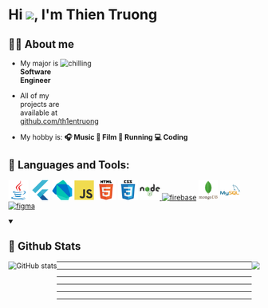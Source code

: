 <h1 align="left" color="red">Hi <img src="https://raw.githubusercontent.com/aemmadi/aemmadi/master/wave.gif" width="30">, I'm Thien Truong</h1>

## 🙋‍♂️ About me

<img align="right" alt="chilling" width="400" height="100" src="https://media.giphy.com/media/v1.Y2lkPTc5MGI3NjExempwems1cHpseDYzNTh6YWhxZWY2aWNjYmtobGsyaGdxYW1zanRhYSZlcD12MV9pbnRlcm5hbF9naWZfYnlfaWQmY3Q9cw/XFEI8Dkme58Zpx7W7o/giphy.gif">



- My major is **Software Engineer**

- All of my projects are available at [github.com/th1entruong](https://github.com/th1entruong?tab=repositories)

- My hobby is: **🎧 Music 🎥 Film 🏃 Running 💻 Coding**         

  

## 🚀 Languages and Tools:

<p align="left">
<a href="https://www.java.com" target="_blank" rel="noreferrer"><img src="https://raw.githubusercontent.com/devicons/devicon/master/icons/java/java-original.svg" alt="java" width="40" height="40"/></a> 
<a href="https://flutter.dev/" target="_blank" rel="noreferrer"><img src="https://raw.githubusercontent.com/devicons/devicon/master/icons/flutter/flutter-original.svg" alt="flutter" width="40" height="40"/></a> 
<a href="https://dart.dev/" target="_blank" rel="noreferrer"><img src="https://raw.githubusercontent.com/devicons/devicon/master/icons/dart/dart-original.svg" alt="dart" width="40" height="40"/></a> 
<a href="https://developer.mozilla.org/en-US/docs/Web/JavaScript" target="_blank" rel="noreferrer"><img src="https://raw.githubusercontent.com/devicons/devicon/master/icons/javascript/javascript-original.svg" alt="javascript" width="40" height="40"/></a> 
<a href="https://developer.mozilla.org/en-US/docs/Web/HTML" target="_blank" rel="noreferrer"><img src="https://raw.githubusercontent.com/devicons/devicon/master/icons/html5/html5-original-wordmark.svg" alt="html5" width="40" height="40"/></a> 
<a href="https://developer.mozilla.org/en-US/docs/Web/CSS" target="_blank" rel="noreferrer"><img src="https://raw.githubusercontent.com/devicons/devicon/master/icons/css3/css3-original-wordmark.svg" alt="css3" width="40" height="40"/></a> 
<a href="https://nodejs.org/" target="_blank" rel="noreferrer"><img src="https://raw.githubusercontent.com/devicons/devicon/master/icons/nodejs/nodejs-original-wordmark.svg" alt="nodejs" width="40" height="40"/</a>
<a href="https://firebase.google.com/" target="_blank" rel="noreferrer"><img src="https://www.vectorlogo.zone/logos/firebase/firebase-icon.svg" alt="firebase" width="40" height="40"/></a>
<a href="https://www.mongodb.com/" target="_blank" rel="noreferrer"><img src="https://raw.githubusercontent.com/devicons/devicon/master/icons/mongodb/mongodb-original-wordmark.svg" alt="mongodb" width="40" height="40"/></a>
<a href="https://www.mysql.com/" target="_blank" rel="noreferrer"><img src="https://raw.githubusercontent.com/devicons/devicon/master/icons/mysql/mysql-original-wordmark.svg" alt="mysql" width="40" height="40"/></a> 
<a href="https://www.figma.com/" target="_blank" rel="noreferrer"><img src="https://www.vectorlogo.zone/logos/figma/figma-icon.svg" alt="figma" width="40" height="40"/></a>
</p>

<details open>
  <summary><h2>📶 Github Stats</h2></summary>
  <a href="https://github.com/th1entruong?tab=repositories">
    <img height="180" align="left" src="https://github-readme-stats.vercel.app/api?username=th1entruong&show_icons=true" alt="GitHub stats"></a>
  <a href="https://github.com/th1entruong?tab=repositories">
    <img height="180" align="right" src="https://github-readme-stats.vercel.app/api/top-langs?username=th1entruong&show_icons=true&locale=en&layout=compact"></a>

---
---
---
---
---
---
</details>
